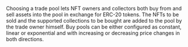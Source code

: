 Choosing a trade pool lets NFT owners and collectors both buy from and sell assets into the pool in exchange for ERC-20 tokens.
The NFTs to be sold and the supported collections to be bought are added to the pool by the trade owner himself.
Buy pools can be either configured as constant, linear or exponential and with increasing or decreasing price changes in both directions.
